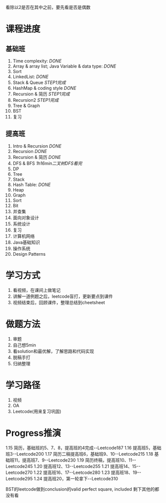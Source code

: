 看除以2是否在其中之前，要先看是否是偶数

# 课程进度
## 基础班
1. Time complexity: *DONE*
2. Array & array list; Java Variable & data type: *DONE*
3. Sort
4. LinkedList: *DONE*
5. Stack & Queue *STEP1完成* 
6. HashMap & coding style *DONE*
7. Recursion & 简历 *STEP1完成*
8. Recursion2 *STEP1完成*
9. Tree & Graph
10. BST
11. 复习

## 提高班
1. Intro & Recursion *DONE*
2. Recursion *DONE*
3. Recursion & 简历 *DONE*
4. DFS & BFS *1h16min二叉树DFS看完*
5. DP
6. Tree
7. Stack
8. Hash Table: *DONE*
9. Heap
10. Graph
11. Sort
12. Bit
13. 并查集
14. 面向对象设计
15. 系统设计
16. 复习
17. 计算机网络
18. Java基础知识
19. 操作系统
20. Design Patterns

# 学习方式
1. 看视频，在课间上做笔记
2. 讲解一道例题之后，leetcode盲打，更新要点到课件
3. 视频结束后，回顾课件，整理总结到cheetsheet

# 做题方法
1. 审题
2. 自己想5min
3. 看solution和最优解，了解思路和代码实现
4. 脱稿手打
5. 归纳整理

# 学习路径
1. 视频
2. OA 
3. Leetcode(用来复习巩固)

# Progress推演
1.15 简历，基础班的5、7、8，提高班的4完成--Leetcode187
1.16 提高班5，基础班3--Leetcode200
1.17 简历二稿提高班6，基础班9、10--Leetcode215
1.18 基础班11，提高班7、9--Leetcode230
1.19 简历终稿，提高班10、11--Leetcode245
1.20 提高班12、13--Leetcode255
1.21 提高班14、15--Leetcode270
1.22 提高班16、17--Leetcode280
1.23 提高班18、19--Leetcode295
1.24 提高班20，第一轮拿下--Leetcode310


BST的leetcode做到conclusion的valid perfect square, included
剩下其他的都没有看